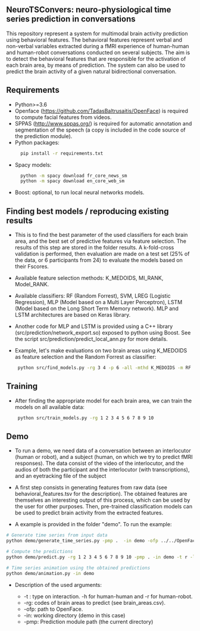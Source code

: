 <!--- ## Introduction --->
## NeuroTSConvers: neuro-physiological time series prediction in conversations
This repository represent a system for multimodal brain activity prediction using behavioral features. The behavioral features represent verbal and non-verbal variables extracted during a fMRI experience of human-human and human-robot conversations conducted on several subjects.
The aim is to detect the behavioral features that are responsible for the activation of each brain area, by means of prediction. The system can also be used to predict the brain activity of a given natural bidirectional conversation.  

## Requirements
  * Python>=3.6
  * Openface  (https://github.com/TadasBaltrusaitis/OpenFace) is required to compute facial features from videos.
  * SPPAS (http://www.sppas.org/) is required for automatic annotation and segmentation of the speech (a copy is included in the code source of the prediction module).
  * Python packages:
    ```bash
      pip install -r requirements.txt
    ```
  * Spacy  models:
    ```bash
      python -m spacy download fr_core_news_sm
      python -m spacy download en_core_web_sm
    ```
  * Boost: optional, to run local neural networks models.


## Finding best models / reproducing existing results
  * This is to find the best parameter of the used classifiers for each brain area, and the best set of predictive features via feature selection. The results of this step are stored in the folder results. A k-fold-cross validation is performed, then evaluation are made on a test set (25% of the data, or 6 participants from 24) to evaluate the models based on their Fscores.

  * Available feature selection methods: K_MEDOIDS, MI_RANK, Model_RANK.
  * Available classifiers: RF (Random Forrest), SVM, LREG (Logistic Regression), MLP (Model based on a Multi Layer Perceptron), LSTM (Model based on the Long Short Term Memory network). MLP and LSTM architectures are based on Keras library.

  * Another code for MLP  and LSTM is provided using a C++ library (src/prediction/network_export.so) exposed to python using Boost. See the script src/prediction/predict_local_ann.py for more details.

  * Example, let's make evaluations on two brain areas using K_MEDOIDS as feature selection and the Random Forrest as classifier:
    ```bash
     python src/find_models.py -rg 3 4 -p 6 -all -mthd K_MEDOIDS -m RF
    ```

## Training
  * After finding the appropriate model for each brain area, we can train the models on all available data:
    ```bash
     python src/train_models.py -rg 1 2 3 4 5 6 7 8 9 10
    ```
## Demo
  * To run a demo, we need data of a conversation between an interlocutor (human or robot), and a subject (human, on which we try to predict fMRI responses). The data consist of the video of the interlocutor, and the audios of both the participant and the interlocutor (with transcriptions), and an eyetracking file of the subject

  * A first step consists in generating features from raw data (see behavioral_features.tsv for the description). The obtained features are themselves an interesting output of this process, which can be used by the user for other purposes.
  Then, pre-trained classification models can be used to predict brain activity from the extracted features.

  * A example is provided in the folder "demo". To run the example:

  ```bash
  # Generate time series from input data
  python demo/generate_time_series.py -pmp .  -in demo -ofp ../../OpenFace

  # Compute the predictions
  python demo/predict.py -rg 1 2 3 4 5 6 7 8 9 10 -pmp . -in demo -t r -lag 7

  # Time series animation using the obtained predictions
  python demo/animation.py -in demo
  ```

  * Description of the used arguments:

    * -t : type on interaction. -h for human-human and -r for human-robot.
    * -rg: codes of brain areas to predict (see brain_areas.csv).
    * -ofp: path to OpenFace.
    * -in: working directory (demo in this case)
    * -pmp: Prediction module path (the current directory)
